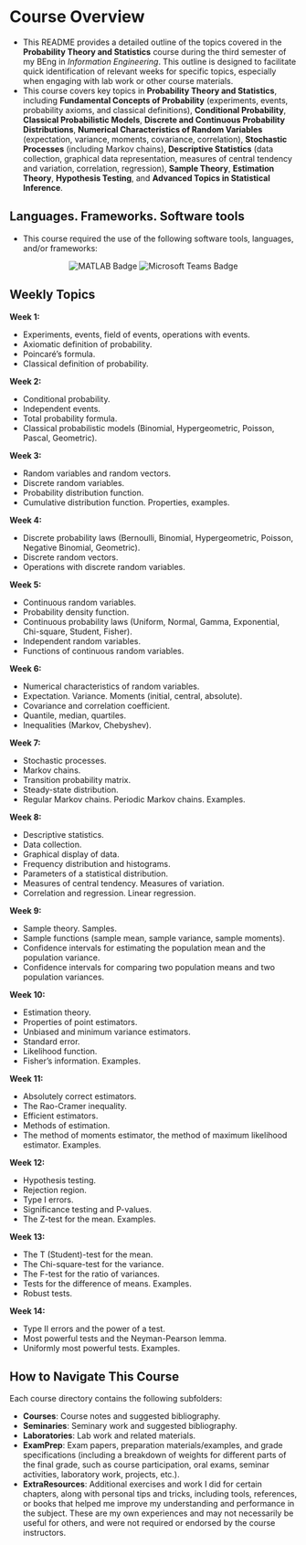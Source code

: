 # Course Overview

- This README provides a detailed outline of the topics covered in the **Probability Theory and Statistics** course during the third semester of my BEng in _Information Engineering_. This outline is designed to facilitate quick identification of relevant weeks for specific topics, especially when engaging with lab work or other course materials.
- This course covers key topics in **Probability Theory and Statistics**, including **Fundamental Concepts of Probability** (experiments, events, probability axioms, and classical definitions), **Conditional Probability**, **Classical Probabilistic Models**, **Discrete and Continuous Probability Distributions**, **Numerical Characteristics of Random Variables** (expectation, variance, moments, covariance, correlation), **Stochastic Processes** (including Markov chains), **Descriptive Statistics** (data collection, graphical data representation, measures of central tendency and variation, correlation, regression), **Sample Theory**, **Estimation Theory**, **Hypothesis Testing**, and **Advanced Topics in Statistical Inference**.

## Languages. Frameworks. Software tools

- This course required the use of the following software tools, languages, and/or frameworks:

<div align="center">
  
<p>
  <img alt="MATLAB Badge" src="https://img.shields.io/badge/MATLAB-%23F1A73C?style=for-the-badge&logo=matlab&logoColor=white">
  <img alt="Microsoft Teams Badge" src="https://img.shields.io/badge/Microsoft Teams-%236264A7?style=for-the-badge&logo=microsoftteams&logoColor=white">
</p>
  
</div>

## Weekly Topics

**Week 1:** 
- Experiments, events, field of events, operations with events.
- Axiomatic definition of probability.
- Poincaré’s formula.
- Classical definition of probability.

**Week 2:**
- Conditional probability.
- Independent events.
- Total probability formula.
- Classical probabilistic models (Binomial, Hypergeometric, Poisson, Pascal, Geometric).

**Week 3:**
- Random variables and random vectors.
- Discrete random variables.
- Probability distribution function.
- Cumulative distribution function. Properties, examples.

**Week 4:**
- Discrete probability laws (Bernoulli, Binomial, Hypergeometric, Poisson, Negative Binomial, Geometric).
- Discrete random vectors.
- Operations with discrete random variables.

**Week 5:**
- Continuous random variables.
- Probability density function.
- Continuous probability laws (Uniform, Normal, Gamma, Exponential, Chi-square, Student, Fisher).
- Independent random variables.
- Functions of continuous random variables.

**Week 6:**
- Numerical characteristics of random variables.
- Expectation. Variance. Moments (initial, central, absolute).
- Covariance and correlation coefficient.
- Quantile, median, quartiles.
- Inequalities (Markov, Chebyshev).

**Week 7:**
- Stochastic processes.
- Markov chains.
- Transition probability matrix.
- Steady-state distribution.
- Regular Markov chains. Periodic Markov chains. Examples.

**Week 8:**
- Descriptive statistics.
- Data collection.
- Graphical display of data.
- Frequency distribution and histograms.
- Parameters of a statistical distribution.
- Measures of central tendency. Measures of variation.
- Correlation and regression. Linear regression.

**Week 9:**
- Sample theory. Samples.
- Sample functions (sample mean, sample variance, sample moments).
- Confidence intervals for estimating the population mean and the population variance.
- Confidence intervals for comparing two population means and two population variances.

**Week 10:**
- Estimation theory.
- Properties of point estimators.
- Unbiased and minimum variance estimators.
- Standard error.
- Likelihood function.
- Fisher’s information. Examples.

**Week 11:**
- Absolutely correct estimators.
- The Rao-Cramer inequality.
- Efficient estimators.
- Methods of estimation.
- The method of moments estimator, the method of maximum likelihood estimator. Examples.

**Week 12:**
- Hypothesis testing.
- Rejection region.
- Type I errors.
- Significance testing and P-values.
- The Z-test for the mean. Examples.

**Week 13:**
- The T (Student)-test for the mean.
- The Chi-square-test for the variance.
- The F-test for the ratio of variances.
- Tests for the difference of means. Examples.
- Robust tests.

**Week 14:**
- Type II errors and the power of a test.
- Most powerful tests and the Neyman-Pearson lemma.
- Uniformly most powerful tests. Examples.

## How to Navigate This Course

Each course directory contains the following subfolders:

- **Courses**: Course notes and suggested bibliography.
- **Seminaries**: Seminary work and suggested bibliography.
- **Laboratories**: Lab work and related materials.
- **ExamPrep**: Exam papers, preparation materials/examples, and grade specifications (including a breakdown of weights for different parts of the final grade, such as course participation, oral exams, seminar activities, laboratory work, projects, etc.).
- **ExtraResources**: Additional exercises and work I did for certain chapters, along with personal tips and tricks, including tools, references, or books that helped me improve my understanding and performance in the subject. These are my own experiences and may not necessarily be useful for others, and were not required or endorsed by the course instructors.

